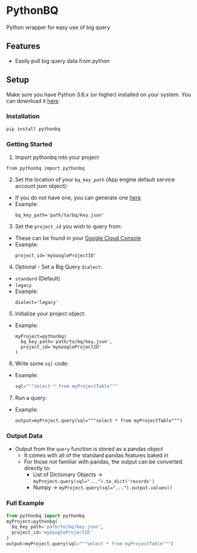 PythonBQ
==========
Python wrapper for easy use of big query

Features
--------

- Easily pull big query data from python

Setup
----------

Make sure you have Python 3.6.x (or higher) installed on your system. You can download it [here](https://www.python.org/downloads/).

### Installation

```
pip install pythonbq
```

### Getting Started
1) Import pythonbq into your project
```
from pythonbq import pythonbq
```

2) Set the location of your `bq_key_path` (App engine default service account json object):
  - If you do not have one, you can generate one [here](https://console.cloud.google.com/apis/credentials/serviceaccountkey)
  - Example:
    ```
    bq_key_path='path/to/bq/key.json'
    ```

3) Set the `project_id` you wish to query from:
  - These can be found in your [Google Cloud Console](https://console.cloud.google.com)
  - Example:
    ```
    project_id='myGoogleProjectID'
    ```

4) Optional - Set a Big Query `dialect`:
  - `standard` (Default)
  - `legacy`
  - Example:
    ```
    dialect='legacy'
    ```

5) Initialize your project object:
  - Example:
    ```
    myProject=pythonbq(
      bq_key_path='path/to/bq/key.json',
      project_id='myGoogleProjectID'
    )
    ```

6) Write some `sql` code:
  - Example:
    ```py
    sql="""select * from myProjectTable"""
    ```

7) Run a query:
  - Example:
    ```
    output=myProject.query(sql="""select * from myProjectTable""")
    ```

### Output Data
- Output from the `query` function is stored as a pandas object
  - It comes with all of the standard pandas features baked in
  - For those not familiar with pandas, the output can be converted directly to:
    - List of Dictionary Objects -> `myProject.query(sql="...").to_dict('records')`
    - Numpy -> `myProject.query(sql="...").output.values()`



### Full Example
```py
from pythonbq import pythonbq
myProject=pythonbq(
  bq_key_path='path/to/bq/key.json',
  project_id='myGoogleProjectID'
)
output=myProject.query(sql="""select * from myProjectTable""")
```


[//]: # (These are reference links used in the body of this note and get stripped out when the markdown processor does its job.)
